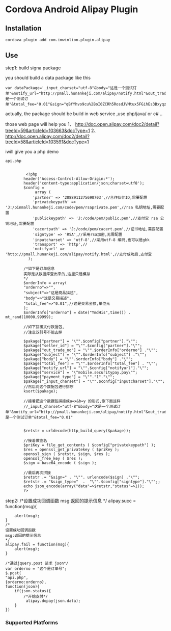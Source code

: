 # Cordova Android Alipay Plugin

## Installation

    cordova plugin add com.imwinlion.plugin.alipay

## Use
step1: build signa package

   you should build a data package like this
   
	var dataPackage='_input_charset="utf-8"&body="这是一个测试订单"&notify_url="http://pmall.hunankeji.com/alipay/notify.html"&out_trade_no="cp20151102163121634"&partner="2088911275690703"&payment_type="1"&seller_id="2088911275690703"&service="mobile.securitypay.pay"&subject="这是一个测试订单"&total_fee="0.01"&sign="qBfYhvo9cu%2BoI0ZCRh5RosdJVMtux5FGihEs3Bxyqz2IlwzgHjiU3S%2Fu%2FxaQi8m5BpR2DC151%2FoTEQiBjeyCpE9BPrDsZwonoQKjGo%2F1522dcm3h26z33p4nfd3DDwUyIWK5or%2Bbp%2BItuE6Q9EV7JXYXQ1JVGZ%2F1uFxuUBISzLM%3D"&sign_type="RSA"';
   
   actually, the package should be build in web service ,use php/java/ or c# ..
   
   those web page will help you 
   1、	http://doc.open.alipay.com/doc2/detail?treeId=59&articleId=103663&docType=1
   2、      http://doc.open.alipay.com/doc2/detail?treeId=58&articleId=103591&docType=1 
   
   iwill give you a php demo 
   
   
    api.php 
   
   
			 <?php
			header('Access-Control-Allow-Origin:*');
			header('content-type:application/json;charset=utf8');
			$config = 
				 array (
			    'partner' => '2088911275690703',//合作伙伴ID,需要配置
			    'privatekeypath' => 'J:/pinmall.hunankeji.com/code/pem/rsaprivate.pem',//rsa 私钥地址,需要配置
			    'publickeypath' => 'J:/code/pem/public.pem',//支付宝 rsa 公钥地址,需要配置
			    'cacertpath' => 'J:/code/pem/cacert.pem',//证书地址,需要配置
			    'signtype' => 'RSA',//采用rsa加密,无需配置
			    'inputcharset' => 'utf-8',//采用utf-8 编码,也可以是gbk
			    'transport' => 'http',//
			    'notifyurl' => 'http://pmall.hunankeji.com/alipay/notify.html',//支付成功后,支付宝
			  );
			
			/*如下是订单信息
			实际是从数据库查出来的,这里只是模拟
			*/
			$orderInfo = array(
			"orderno"=>"",
			"subject"=>"这是商品描述",
			"body"=>"这是交易描述",
			"total_fee"=>"0.01",//这是交易金额,单位元
			);
			$orderInfo["orderno"] = date("YmdHis",time()) . mt_rand(10000,99999);
			
			//如下拼接支付数据包,
			//注意双引号不能去掉
			
			$pakage["partner"] = "\"".$config["partner"]."\"";
			$pakage["seller_id"] = "\"".$config["partner"]."\"";
			$pakage["out_trade_no"] = "\"".$orderInfo["orderno"] ."\"";
			$pakage["subject"] = "\"".$orderInfo["subject"] ."\"";
			$pakage["body"] = "\"".$orderInfo["body"] ."\"";
			$pakage["total_fee"] = "\"".$orderInfo["total_fee"] . "\"";
			$pakage["notify_url"] = "\"".$config["notifyurl"]."\"";
			$pakage["service"] = "\"mobile.securitypay.pay\"";
			$pakage["payment_type"] = "\""."1"."\"";
			$pakage["_input_charset"] = "\"".$config["inputcharset"]."\"";
			//然后对这个数据包进行排序
			ksort($pakage);
			
			//接着把这个数据包拼接成a=x&b=y 的形式,像下面这样
			//_input_charset="utf-8"&body="这是一个测试订单"&notify_url="http://pmall.hunankeji.com/alipay/notify.html"&out_trade_no="cp20151102163121634"&partner="2088911275690703"&payment_type="1"&seller_id="2088911275690703"&service="mobile.securitypay.pay"&subject="这是一个测试订单"&total_fee="0.01"
			
			
			$retstr = urldecode(http_build_query($pakage));
			
			//接着做签名
			$priKey = file_get_contents ( $config["privatekeypath"] );
			$res = openssl_get_privatekey ( $priKey );
			openssl_sign ( $retstr, $sign, $res );
			openssl_free_key ( $res );
			$sign = base64_encode ( $sign );
			
			//最后再次拼接
			$retstr .= "&sign=" . "\"". urlencode($sign) ."\"";
			$retstr .= "&sign_type="  .  "\"".$config["signtype"]."\"";;
			echo json_encode(array("data"=>$retstr,"status"=>1));
			?>


step2: 
	/*设置成功回调函数
	msg:返回的提示信息
	*/
	alipay.succ = function(msg){
		
		alert(msg);
	}
	/*
	设置成功回调函数
	msg:返回的提示信息
	*/
	alipay.fail = function(msg){
		alert(msg);
	}
	
	/*通过jquery.post 请求 json*/
	var orderno = "这个是订单号";
	$.post(
	"api.php",
	{orderno:orderno},
	function(json){
		if(json.status){
			/*开始支付*/
			 alipay.dopay(json.data);
		}
	})
	
### Supported Platforms
